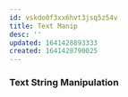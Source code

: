 ```yaml
---
id: vskdo0f3xx6hvt3jsq5z54v
title: Text Manip
desc: ''
updated: 1641428893333
created: 1641428790025
---
```



### Text String Manipulation
